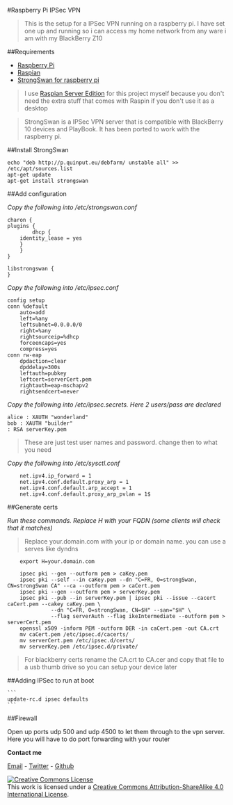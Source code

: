 #Raspberry Pi IPSec VPN

>This is the setup for a IPSec VPN running on a raspberry pi. I have set one up and running so i can access my home network from any ware i am with my BlackBerry Z10

##Requirements 

*   [Raspberry Pi](http://www.raspberrypi.org/)
*   [Raspian](http://www.raspbian.org/)
*   [StrongSwan for raspberry pi](http://www.strongswan.org/)

>I use [Raspian Server Edition](http://sirlagz.net/tag/raspbian-server-edition/) for this project myself because you don't need the extra stuff that comes with Raspin if you don't use it as a desktop

>StrongSwan is a IPSec VPN server that is compatible with BlackBerry 10 devices and PlayBook. It has been ported to work with the raspberry pi.


##Install StrongSwan

```
echo "deb http://p.quinput.eu/debfarm/ unstable all" >> /etc/apt/sources.list
apt-get update
apt-get install strongswan
```

##Add configuration

*Copy the following into /etc/strongswan.conf*

```
charon {
plugins {                
        dhcp {
    identity_lease = yes
    }
    }
}

libstrongswan {
}
```

*Copy the following into /etc/ipsec.conf*
    
```
config setup
conn %default
    auto=add
    left=%any
    leftsubnet=0.0.0.0/0
    right=%any
    rightsourceip=%dhcp
    forceencaps=yes
    compress=yes
conn rw-eap
    dpdaction=clear
    dpddelay=300s
    leftauth=pubkey
    leftcert=serverCert.pem
    rightauth=eap-mschapv2
    rightsendcert=never
```

*Copy the following into /etc/ipsec.secrets. Here 2 users/pass are declared*
    
```
alice : XAUTH "wonderland"
bob : XAUTH "builder"
: RSA serverKey.pem
```

>These are just test user names and password. change then to what you need

*Copy the following into /etc/sysctl.conf*

```
    net.ipv4.ip_forward = 1
    net.ipv4.conf.default.proxy_arp = 1
    net.ipv4.conf.default.arp_accept = 1
    net.ipv4.conf.default.proxy_arp_pvlan = 1$
```

##Generate certs

*Run these commands. Replace H with your FQDN (some clients will check that it matches)*

>Replace your.domain.com with your ip or domain name. you can use a serves like dyndns

```
    export H=your.domain.com

    ipsec pki --gen --outform pem > caKey.pem
    ipsec pki --self --in caKey.pem --dn "C=FR, O=strongSwan, CN=strongSwan CA" --ca --outform pem > caCert.pem
    ipsec pki --gen --outform pem > serverKey.pem
    ipsec pki --pub --in serverKey.pem | ipsec pki --issue --cacert caCert.pem --cakey caKey.pem \
              --dn "C=FR, O=strongSwan, CN=$H" --san="$H" \
              --flag serverAuth --flag ikeIntermediate --outform pem > serverCert.pem
    openssl x509 -inform PEM -outform DER -in caCert.pem -out CA.crt
    mv caCert.pem /etc/ipsec.d/cacerts/
    mv serverCert.pem /etc/ipsec.d/certs/
    mv serverKey.pem /etc/ipsec.d/private/
```

>For blackberry certs rename the CA.crt to CA.cer and copy that file to a usb thumb drive so you can setup your device later

##Adding IPSec to run at boot
    
    ```
    update-rc.d ipsec defaults
    ```

##Firewall

Open up ports udp 500 and udp 4500 to let them through to the vpn server. Here you will have to do port forwarding with your router

**Contact me**

[Email](mailto:badtoyz@gmail.com) - [Twitter](https://twitter.com/badtoyz) - [Github](https://github.com/badtoyz)

<a rel="license" href="http://creativecommons.org/licenses/by-sa/4.0/"><img alt="Creative Commons License" style="border-width:0" src="http://i.creativecommons.org/l/by-sa/4.0/88x31.png" /></a><br />This work is licensed under a <a rel="license" href="http://creativecommons.org/licenses/by-sa/4.0/">Creative Commons Attribution-ShareAlike 4.0 International License</a>.